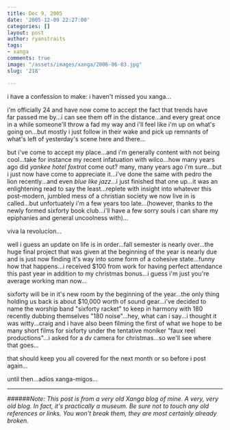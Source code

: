 ```yaml
---
title: Dec 9, 2005
date: '2005-12-09 22:27:00'
categories: []
layout: post
author: ryanstraits
tags:
- xanga
comments: true
image: "/assets/images/xanga/2006-06-03.jpg"
slug: '218'

---
```

i have a confessíon to make: i haven't missed you xanga...

<!-- break -->

i'm officially 24 and have now come to accept the fact that trends have far passed me by...i can see them off in the distance...and every great once in a while someone'll throw a fad my way and i'll feel like i'm up on what's going on...but mostly i just follow in their wake and pick up remnants of what's left of yesterday's scene here and there...

but i've come to accept my place...and i'm generally content with not being cool...take for instance my recent infatuation with wilco...how many years ago did <em>yankee hotel foxtrot</em> come out? many, many years ago i'm sure...but i just now have come to appreciate it...i've done the same with pedro the lion recently...and even <em>blue like jazz</em>...i just finished that one up...it was an enlightening read to say the least...replete with insight into whatever this post-modern, jumbled mess of a christian society we now live in is called...but unfortuately i'm a few years too late...(however, thanks to the newly formed sixforty book club...i'll have a few sorry souls i can share my epiphanies and general uncoolness with)...

viva la revolucíon...

well i guess an update on life is in order...fall semester is nearly over...the huge final project that was given at the beginning of the year is nearly due and is just now finding it's way into some form of a cohesive state...funny how that happens...i received $100 from work for having perfect attendance this past year in addition to my christmas bonus...i guess i'm just you're average working man now...

sixforty will be in it's new room by the beginning of the year...the only thing holding us back is about $10,000 worth of sound gear...i've decided to name the worship band "sixforty racket" to keep in harmony with 180 recently dubbing themselves "180 noise"...hey, what can i say...i thought it was witty...craig and i have also been filming the first of what we hope to be many short films for sixforty under the tentative moniker "faux reel productions"...i asked for a dv camera for christmas...so we'll see where that goes...

that should keep you all covered for the next month or so before i post again...

until then...adíos xanga-migos...

---

######*Note: This post is from a very old Xanga blog of mine. A very, very old blog. In fact, it's practically a museum. Be sure not to touch any old references or links. You won't break them, they are most certainly already broken.*